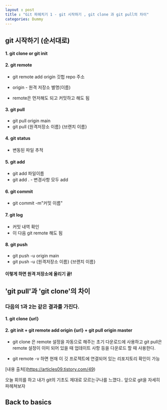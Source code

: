 ```yaml
---
layout : post
title : "Git 파헤치기 1 - git 시작하기 , git clone 과 git pull의 차이"
categories: Dummy
---
```

## git 시작하기 (순서대로)
#### 1. git clone or git init 

#### 2. git remote 
* git remote add origin 깃헙 repo 주소

* origin - 원격 저장소 별명(이름)

* remote은 먼저해도 되고 커밋하고 해도 됨

#### 3. git pull
* git pull origin main
* git pull {원격저장소 이름} {브랜치 이름}

#### 4. git status
* 변동된 파일 추적

#### 5. git add 
* git add 파일이름 
* git add . - 변경사항 모두 add

#### 6. git commit
* git commit -m"커밋 이름"

#### 7. git log 
* 커밋 내역 확인
* 이 다음 git remote 해도 됨

#### 8. git push 
* git push -u origin main
* git push -u {원격저장소 이름} {브랜치 이름}

#### 이렇게 하면 원격 저장소에 올리기 끝!




## 'git pull'과 'git clone'의 차이

### 다음의 1과 2는 같은 결과를 가진다.
#### 1. git clone {url}
#### 2. git init + git remote add origin {url} + git pull origin master

* git clone 은 remote 설정을 자동으로 해주는 초기 다운로드에 사용하고
git pull은 remote 설정이 이미 되어 있을 때 업데이트 사항 등을 다운로드 할 때 사용한다.

* git remote -v 하면 현재 이 깃 프로젝트에 연결되어 있는 리포지토리 확인이 가능


[내용 출처[(https://articles09.tistory.com/49)


오늘 회의를 하고 내가 git의 기초도 제대로 모르는구나를 느꼈다..
앞으로 git을 자세히 파헤쳐보자

## Back to basics

